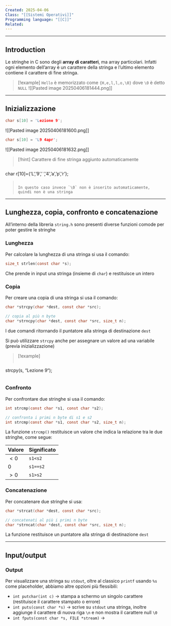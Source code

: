 ```yaml
---
Created: 2025-04-06
Class: "[[Sistemi Operativi]]"
Programming language: "[[C]]"
Related:
---
```

---
## Introduction
Le stringhe in C sono degli **array di caratteri**, ma array particolari.
Infatti ogni elemento dell’array è un carattere della stringa e l’ultimo elemento contiene il carattere di fine stringa.

>[!example]
>`Hello` è memorizzato come `{H,e,l,l,o,\0}` dove `\0` è detto `NULL`
>![[Pasted image 20250406181444.png]]

---
## Inizializzazione

```c
char s[10] = 'Lezione 9';
```
![[Pasted image 20250406181600.png]]

```c
char s[10] = 'L9 4apr';
```
![[Pasted image 20250406181632.png]]

>[!hint] Carattere di fine stringa aggiunto automaticamente
>```c
char r[10]={‘L‘,’9’,’ ’,’4’,’a’,’p’,’r’};
>```
>
>In questo caso invece `\0` non è inserito automaticamente, quindi non è una stringa

---
## Lunghezza, copia, confronto e concatenazione
All’interno della libreria `string.h` sono presenti diverse funzioni comode per poter gestire le stringhe

### Lunghezza
Per calcolare la lunghezza di una stringa si usa il comando:
```c
size_t strlen(const char *s);
```
Che prende in input una stringa (insieme di `char`) e restituisce un intero

### Copia
Per creare una copia di una stringa si usa il comando:
```c
char *strcpy(char *dest, const char *src);

// copia al più n byte
char *strncpy(char *dest, const char *src, size_t n);
```
I due comandi ritornando il puntatore alla stringa di destinazione `dest`

Si può utilizzare `strcpy` anche per assegnare un valore ad una variabile (previa inizializzazione)

>[!example]
>```c
strcpy(s, “Lezione 9“);
>```

### Confronto
Per confrontare due stringhe si usa il comando:
```c
int strcmp(const char *s1, const char *s2);

// confronta i primi n byte di s1 e s2
int strcmp(const char *s1, const char *s2, size_t n);
```
La funzione `strcmp()` restituisce un valore che indica la relazione tra le due stringhe, come segue:

| Valore | Significato |
| ------ | ----------- |
| $<0$   | `s1<s2`     |
| $0$    | `s1==s2`    |
| $>0$   | `s1>s2`     |

### Concatenazione
Per concatenare due stringhe si usa:
```c
char *strcat(char *dest, const char *src);

// concatenati al più i primi n byte
char *strncat(char *dest, const char *src, size_t n);
```
La funzione restituisce un puntatore alla stringa di destinazione `dest`

---
## Input/output
### Output
Per visualizzare una stringa su `stdout`, oltre al classico `printf` usando `%s` come placeholder, abbiamo altre opzioni più flessibili:
- `int putchar(int c)` → stampa a schermo un singolo carattere (restituisce il carattere stampato o errore)
- `int puts(const char *s)` → scrive su `stdout` una stringa, inoltre aggiunge il carattere di nuova riga `\n` e non mostra il carattere null `\0`
- `int fputs(const char *s, FILE *stream)` →